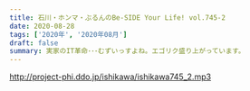 ```yaml
---
title: 石川・ホンマ・ぶるんのBe-SIDE Your Life! vol.745-2
date: 2020-08-28
tags: ['2020年', '2020年08月']
draft: false
summary: 実家のIT革命･･･むずいっすよね。エゴリク盛り上がっています。
---
```


http://project-phi.ddo.jp/ishikawa/ishikawa745_2.mp3

